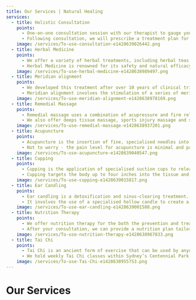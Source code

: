 ```yaml
---
title: Our Services | Natural Healing
services:
  - title: Holistic Consultation
    points:
      - One-on-one consultation session with our therapist to gauge your body's individual situation.
      - Following consultation, we will prescribe a treatment plan for you specifically targeted towards treating the underlying cause of your illness, not just the surface level symptoms.
    image: /services/To-use-consultation-e1428639026442.png
  - title: Herbal Medicine
    points:
      - We offer a variety of herbal treatments, including herbal teas, pills and formulas.
      - Herbal Medicine is renowned for its safety and natural efficacy. It uses plants, flowers and elements derived from nature to treat illnesses with minimal short and long term side effects. 
    image: /services/To-use-herbal-medicine-e1428638989497.png
  - title: Meridian alignment
    points:
      - We developed this treatment after over 10 years of clinical trials and testing.
      - Meridian alignment involves the stimulation of a series of meridian points, performed in conjunctions with specialised movements to remove meridian blockages and develop your body’s innate healing system. 
    image: /services/To-use-meridian-alignment-e1428638978169.png
  - title: Remedial Massage
    points:
      - Remedial massage uses a combination of acupressure and firm relaxing strokes to stimulate chi and blood flow. Not only does this ease muscle pain and tension - it's also super relaxing! 
      - We also offer deeps tissue massage, sports injury massage and stroke rehabilitation therapy.
    image: /services/To-use-remedial-massage-e1428638937201.png
  - title: Acupuncture
    points:
      - Acupuncture is the insertion of fine, specialised needles into meridian points to stimulate Chi flow to problem areas within the body. This regulates the harmonious energy balance of the body, restoring health and relieving pain.
      - Not to worry - the pain level for acupuncture is minimal and patients often feel a pleasant tingling sensation.
    image: /services/To-use-acupuncture-e1428639040547.png
  - title: Cupping
    points:
      - Cupping is the application of specialised suction cups to release muscle tension within particular areas of your body.
      - Cupping targets the body up to four inches into the tissue and is known to activate the lymphatic system, repair deep tissue and promote blood circulation.
    image: /services/To-use-cupping-e1428639015817.png
  - title: Ear Candling
    points:
      - Ear candling is a detoxification and sinus-clearing treatment.
      - It involves the use of a specialised hollow candle to create a vacuum in the ear, drawing out old wax and residues of past infection. Ear candling is non invasive and completely painless.
    image: /services/To-use-ear-candling-e1428639001588.png
  - title: Nutrition Therapy
    points:
      - We offer nutrition therapy for the both the prevention and treatment of illnesses.
      - After your consultation, we can provide a nutrition plan tailor-made to your individual situation and dietary requirements. After all, as the saying goes - you are what you eat!
    image: /services/To-use-nutrition-therapy-e1428638967833.png
  - title: Tai Chi
    points:
      - Tai Chi is an ancient form of exercise that can be used by anyone to achieve amazing health benefits. 
      - We hold weekly Tai Chi classes within Sydney’s Centennial Park, taught by instructors with over 30 years teaching and practicing experience. 
    image: /services/To-use-Tai-Chi-e1428638955753.png
---
```

# Our Services